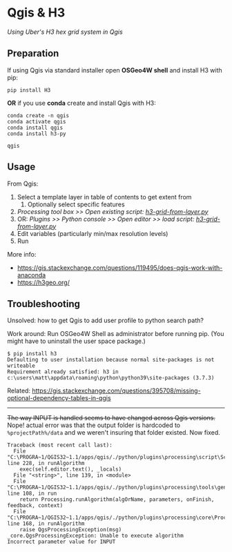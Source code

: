 # Qgis & H3
*Using Uber's H3 hex grid system in Qgis*

## Preparation

If using Qgis via standard installer open **OSGeo4W shell** and install H3 with pip:

```
pip install H3
```

**OR** if you use **conda** create and install Qgis with H3:

    conda create -n qgis
    conda activate qgis
    conda install qgis
    conda install h3-py
    
    qgis

## Usage

From Qgis:

1. Select a template layer in table of contents to get extent from
   1. Optionally select specific features
2. *Processing tool box >> Open existing script: [h3-grid-from-layer.py][0]* 
3. OR: *Plugins >> Python console >> Open editor >> load script: [h3-grid-from-layer.py][0]* 
4. Edit variables (particularly min/max resolution levels)
5. Run

More info: 
 - https://gis.stackexchange.com/questions/119495/does-qgis-work-with-anaconda
 - https://h3geo.org/

[0]: https://github.com/maphew/code/blob/master/gis/qgis/h3-grid-from-layer.py



## Troubleshooting

Unsolved: how to get Qgis to add user profile to python search path?

Work around: Run OSGeo4W Shell as administrator before running pip. (You might have to uninstall the user space package.)

```
$ pip install h3
Defaulting to user installation because normal site-packages is not writeable
Requirement already satisfied: h3 in c:\users\matt\appdata\roaming\python\python39\site-packages (3.7.3)
```

Related: https://gis.stackexchange.com/questions/395708/missing-optional-dependency-tables-in-qgis

---

<s>The way INPUT is handled seems to have changed across Qgis versions.</s>  Nope! actual error was that the output folder is hardcoded to `%projectPath%/data` and we weren't insuring that folder existed. Now fixed.

```
Traceback (most recent call last):
  File "C:\PROGRA~1/QGIS32~1.1/apps/qgis/./python/plugins\processing\script\ScriptEditorDialog.py", line 228, in runAlgorithm
​    exec(self.editor.text(), _locals)
  File "<string>", line 139, in <module>
  File "C:\PROGRA~1/QGIS32~1.1/apps/qgis/./python/plugins\processing\tools\general.py", line 108, in run
​    return Processing.runAlgorithm(algOrName, parameters, onFinish, feedback, context)
  File "C:\PROGRA~1/QGIS32~1.1/apps/qgis/./python/plugins\processing\core\Processing.py", line 168, in runAlgorithm
​    raise QgsProcessingException(msg)
_core.QgsProcessingException: Unable to execute algorithm
Incorrect parameter value for INPUT
```

